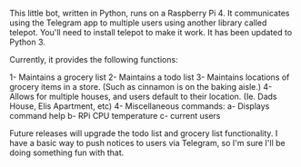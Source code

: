 This little bot, written in Python, runs on a Raspberry Pi 4. It communicates using the Telegram app to multiple users using another library called telepot. You'll need to install telepot to make it work. It has been updated to Python 3.

Currently, it provides the following functions:

1- Maintains a grocery list
2- Maintains a todo list
3- Maintains locations of grocery items in a store. (Such as cinnamon is on the baking aisle.)
4- Allows for multiple houses, and users default to their location. (Ie. Dads House, Elis Apartment, etc)
4- Miscellaneous commands:
  a- Displays command help
  b- RPi CPU temperature
  c- current users

Future releases will upgrade the todo list and grocery list functionality. I have a basic way to push notices to users via Telegram, so I'm sure I'll be doing something fun with that.
